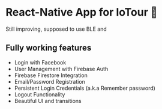 # React-Native App for IoTour 🚀

Still improving, supposed to use BLE and 

## Fully working features

* Login with Facebook
* User Management with Firebase Auth
* Firebase Firestore Integration
* Email/Password Registration
* Persistent Login Credentials (a.k.a Remember password)
* Logout Functionality
* Beautiful UI and transitions
